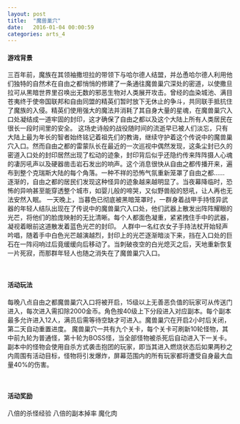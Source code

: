 ```yaml
---
layout: post
title:  "魔兽巢穴"
date:   2016-01-04 00:00:59
categories: arts_4
---
```


<div class="post-content">	
<h4>游戏背景</h4>
<p>三百年前，魔族在其领袖撒坦拉的带领下与哈尔德人结盟，并怂恿哈尔德人利用他们独特的自然术在自由之都悄悄的修建了一条通往魔兽巢穴深处的密道，以使撒旦拉可从黑暗世界里召唤出无数的邪恶生物对人类展开攻击。曾经的血染城池、满目苍夷终于使帝国联邦和自由同盟的精英们暂时放下无休止的争斗，共同联手抵抗住了魔族的入侵。精英们使用强大的魔法并消耗了其自身大量的星魂，在魔兽巢穴入口处凝结成一道牢固的封印，这才确保了自由之都以及这个大陆上所有人类居民在很长一段时间里的安全。
	这场史诗般的战役随时间的流逝早已被人们淡忘，只有大陆上最为年长的智者始终铭记着祖先们的教诲，继续守护着这个传说中的魔兽巢穴入口。然而自由之都的雷蒙队长在最近的一次巡视中偶然发现，这条尘封已久的密道入口处的封印居然出现了松动的迹象，封印背后似乎还隐约传来阵阵摄人心魂的凄厉吼声以及硬器凿击岩石发出的响声。这个消息很快从自由之都传播开来，遍布到整个克瑞斯大陆的每个角落。一种不祥的恐怖气氛重新笼罩了自由之都......
	逐渐的，自由之都的居民们发现这种怪异的迹象越来越明显了。当夜幕降临时，恐怖的异响甚至能穿透整个城市，如婴儿般的啼哭，又似野兽般的怒吼，让人再也无法安然入眠。
	一天晚上，当暮色已彻底被黑暗笼罩时，一群身着战甲手持怪异武器的年轻人结队出现在了传说中的魔兽巢穴入口处，他们武器上散发出阵阵耀眼的光芒，将他们的脸庞映射的无比清晰。每个人都面色凝重，紧紧拽住手中的武器，凝视着眼前这道散发着蓝色光芒的封印。
	人群中一名红衣女子手持法杖开始轻声吟唱，随着手中白色光芒越演越烈，封印上的光芒逐渐暗淡下来，挡在入口处的巨石在一阵闷响过后竟缓缓向后移动了。当刺破夜空的白光熄灭之后，天地重新恢复一片死寂，而那群年轻人也随之消失在了魔兽巢穴入口。
</p>
<br>
<h4>活动玩法</h4>
<p>每晚八点自由之都魔兽巢穴入口将被开启，15级以上无善恶负值的玩家可从传送门进入，每次进入需扣除2000金币。角色按40级上下分段进入对应副本。每个副本最多允许进入12人，满员后需等待空缺才可进入。魔兽巢穴在开启2小时后关闭，第二天自动重置进度。
	魔兽巢穴一共有九个关卡，每个关卡可刷新10轮怪物，其中前九轮为普通怪，第十轮为BOSS怪，当全部怪物被杀死后自动进入下一关卡。
	副本中的怪物会使用自杀方式袭击抱团的玩家，即当其进入燃烧状态后如果两秒之内周围有活动目标，怪物将引发爆炸，屏幕范围内的所有玩家都将遭受自身最大血量40%的伤害。
</p>
<br>
<h4>活动奖励</h4>
<p>八倍的杀怪经验
       八倍的副本掉率
       魔化肉
	
</p>
</div>